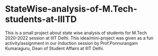 # StateWise-analysis-of-M.Tech-students-at-IIITD

This is a small project about state wise analysis of students for M.Tech 2020-2022 session at IIIT Delhi. This idea/mini-project was given as a fun activity/assignment in our Induction session by Prof.Ponnurangam Kumaraguru, Dean of Student Affairs at IIIT Delhi.
